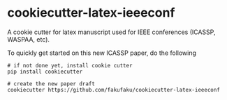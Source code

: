 # cookiecutter-latex-ieeeconf

A cookie cutter for latex manuscript used for IEEE conferences (ICASSP, WASPAA, etc).

To quickly get started on this new ICASSP paper, do the following

    # if not done yet, install cookie cutter
    pip install cookiecutter
    
    # create the new paper draft
    cookiecutter https://github.com/fakufaku/cookiecutter-latex-ieeeconf
